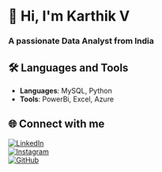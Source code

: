 # 👋 Hi, I'm Karthik V  
### A passionate **Data Analyst** from India  


## 🛠️ **Languages and Tools**  
- **Languages**: MySQL, Python  
- **Tools**: PowerBi, Excel, Azure
## 🌐 **Connect with me**  

[![LinkedIn](https://img.shields.io/badge/LinkedIn-%230077B5.svg?style=for-the-badge&logo=linkedin&logoColor=white)](https://linkedin.com/in/your-linkedin-id)  
[![Instagram](https://img.shields.io/badge/Instagram-%23E4405F.svg?style=for-the-badge&logo=instagram&logoColor=white)](https://instagram.com/your-instagram-id)  
[![GitHub](https://img.shields.io/badge/GitHub-%23121011.svg?style=for-the-badge&logo=github&logoColor=white)](https://github.com/Karthiv1310)  




